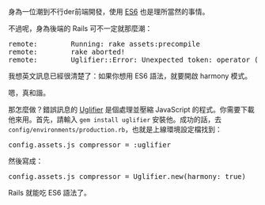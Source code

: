 身為一位潮到不行der前端開發，使用 [ES6](http://es6-features.org) 也是理所當然的事情。

不過呢，身為後端的 Rails 可不一定就那麼潮：

<pre>
remote:        Running: rake assets:precompile
remote:        rake aborted!
remote:        Uglifier::Error: Unexpected token: operator (>). To use ES6 syntax, harmony mode must be enabled with Uglifier.new(:harmony => true).
</pre>

我想英文訊息已經很清楚了：如果你想用 ES6 語法，就要開啟 harmony 模式。

嗯，真和諧。

那怎麼做？錯誤訊息的 [Uglifier](https://github.com/lautis/uglifier) 是個處理並壓縮 JavaScript 的程式。你需要下載他來用。首先，請輸入 `gem install uglifier` 安裝他。成功的話，去 `config/environments/production.rb`，也就是上線環境設定檔找到：

<pre>
config.assets.js_compressor = :uglifier
</pre>

然後寫成：

<pre>
config.assets.js_compressor = Uglifier.new(harmony: true)
</pre>

Rails 就能吃 ES6 語法了。
